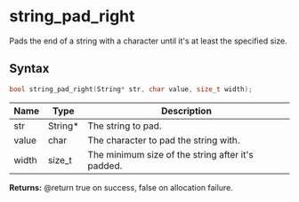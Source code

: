 # string_pad_right

Pads the end of a string with a character until it's at least the specified size.

## Syntax

```c
bool string_pad_right(String* str, char value, size_t width);
```

| Name | Type | Description |
| --- | --- | --- |
| str | String* | The string to pad. |
| value | char | The character to pad the string with. |
| width | size_t | The minimum size of the string after it's padded. |

**Returns:** @return true on success, false on allocation failure.

